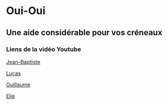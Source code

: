 <h1>Oui-Oui</h1>
<h2>Une aide considérable pour vos créneaux</h2>
<h3>Liens de la vidéo Youtube</h3>
<p>
<a href="https://www.youtube.com/watch?v=oizUdTjPFUA&fbclid=IwAR1hFySPAp_mKvBKdONTHeG6m9PW1AEfLlX-92StZ-1-UfkLqNHHEsOr8nQ">Jean-Baptiste</a>
</p>
<p>
<a href="https://youtu.be/1z7m_eyabMc">Lucas</a>
</p>
<p>
<a href="https://www.youtube.com/watch?v=oizUdTjPFUA&fbclid=IwAR1hFySPAp_mKvBKdONTHeG6m9PW1AEfLlX-92StZ-1-UfkLqNHHEheHjz">Guillaume</a>
</p>
<p>
<a href="https://youtu.be/1z7m_eyabMc">Elie</a>
</p>
